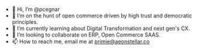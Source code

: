 - 👋 Hi, I’m @pcegnar
- 👀 I’m on the hunt of open commerce driven by high trust and democratic principles.
- 🌱 I’m currently learning about Digital Transformation and next gen's CX.
- 💞️ I’m looking to collaborate on ERP, Open Commerce SAAS.
- 📫 How to reach me, email me at primie@aeonstellar.co

<!---
pcegnar/pcegnar is a ✨ special ✨ repository because its `README.md` (this file) appears on your GitHub profile.
You can click the Preview link to take a look at your changes.
--->
